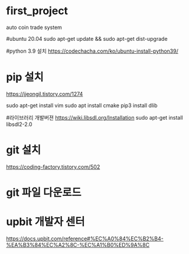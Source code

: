 # first_project
auto coin trade system

#ubuntu 20.04
sudo apt-get update && sudo apt-get dist-upgrade

#python 3.9 설치
https://codechacha.com/ko/ubuntu-install-python39/



# pip 설치
https://jjeongil.tistory.com/1274

sudo apt-get install vim
sudo apt install cmake
pip3 install dlib

#라이브러리 개발버젼 
https://wiki.libsdl.org/Installation
sudo apt-get install libsdl2-2.0

# git 설치
https://coding-factory.tistory.com/502

# git 파일 다운로드

# upbit 개발자 센터
https://docs.upbit.com/reference#%EC%A0%84%EC%B2%B4-%EA%B3%84%EC%A2%8C-%EC%A1%B0%ED%9A%8C
